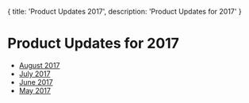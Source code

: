 {
	title: 'Product Updates 2017',
	description: 'Product Updates for 2017'
}
# Product Updates for 2017

* [August 2017](2017/august)
* [July 2017](2017/july)
* [June 2017](2017/june)
* [May 2017](2017/may)